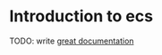 # Introduction to ecs

TODO: write [great documentation](http://jacobian.org/writing/what-to-write/)
